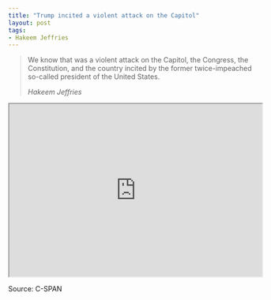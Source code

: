 ```yaml
---
title: "Trump incited a violent attack on the Capitol"
layout: post
tags:
- Hakeem Jeffries
---
```


> We know that was a violent attack on the Capitol, the Congress, the Constitution, and the country incited by the former twice-impeached so-called president of the United States.
>
> <cite>Hakeem Jeffries</cite>

<iframe width="512" height="350" src="https://www.c-span.org/video/standalone/?c5044770/user-clip-hakeem-jeffries-calls-trump-so-called-president"></iframe>

Source: C-SPAN
